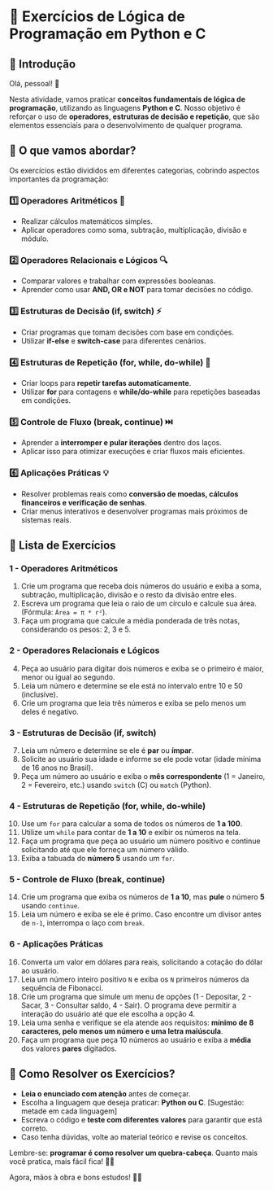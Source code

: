# 📘 Exercícios de Lógica de Programação em Python e C

## 🔹 Introdução

Olá, pessoal! 👋 

Nesta atividade, vamos praticar **conceitos fundamentais de lógica de programação**, utilizando as linguagens **Python e C**. Nosso objetivo é reforçar o uso de **operadores, estruturas de decisão e repetição**, que são elementos essenciais para o desenvolvimento de qualquer programa.

## 📌 O que vamos abordar?

Os exercícios estão divididos em diferentes categorias, cobrindo aspectos importantes da programação:

### 1️⃣ Operadores Aritméticos 🧮  
- Realizar cálculos matemáticos simples.  
- Aplicar operadores como soma, subtração, multiplicação, divisão e módulo.  

### 2️⃣ Operadores Relacionais e Lógicos 🔍  
- Comparar valores e trabalhar com expressões booleanas.  
- Aprender como usar **AND, OR e NOT** para tomar decisões no código.  

### 3️⃣ Estruturas de Decisão (if, switch) ⚡  
- Criar programas que tomam decisões com base em condições.  
- Utilizar **if-else** e **switch-case** para diferentes cenários.  

### 4️⃣ Estruturas de Repetição (for, while, do-while) 🔄  
- Criar loops para **repetir tarefas automaticamente**.  
- Utilizar **for** para contagens e **while/do-while** para repetições baseadas em condições.  

### 5️⃣ Controle de Fluxo (break, continue) ⏭️  
- Aprender a **interromper e pular iterações** dentro dos laços.  
- Aplicar isso para otimizar execuções e criar fluxos mais eficientes.  

### 6️⃣ Aplicações Práticas 💡  
- Resolver problemas reais como **conversão de moedas, cálculos financeiros e verificação de senhas**.  
- Criar menus interativos e desenvolver programas mais próximos de sistemas reais.  

## 🎯 Lista de Exercícios

### **1 - Operadores Aritméticos**  
1. Crie um programa que receba dois números do usuário e exiba a soma, subtração, multiplicação, divisão e o resto da divisão entre eles.  
2. Escreva um programa que leia o raio de um círculo e calcule sua área. (Fórmula: `Área = π * r²`).  
3. Faça um programa que calcule a média ponderada de três notas, considerando os pesos: 2, 3 e 5.  

### **2 - Operadores Relacionais e Lógicos**  
4. Peça ao usuário para digitar dois números e exiba se o primeiro é maior, menor ou igual ao segundo.  
5. Leia um número e determine se ele está no intervalo entre 10 e 50 (inclusive).  
6. Crie um programa que leia três números e exiba se pelo menos um deles é negativo.  

### **3 - Estruturas de Decisão (if, switch)**  
7. Leia um número e determine se ele é **par** ou **ímpar**.  
8. Solicite ao usuário sua idade e informe se ele pode votar (idade mínima de 16 anos no Brasil).  
9. Peça um número ao usuário e exiba o **mês correspondente** (1 = Janeiro, 2 = Fevereiro, etc.) usando `switch` (C) ou `match` (Python).  

### **4 - Estruturas de Repetição (for, while, do-while)**  
10. Use um `for` para calcular a soma de todos os números de **1 a 100**.  
11. Utilize um `while` para contar de **1 a 10** e exibir os números na tela.  
12. Faça um programa que peça ao usuário um número positivo e continue solicitando até que ele forneça um número válido.  
13. Exiba a tabuada do **número 5** usando um `for`.  

### **5 - Controle de Fluxo (break, continue)**  
14. Crie um programa que exiba os números de **1 a 10**, mas **pule** o número **5** usando `continue`.  
15. Leia um número e exiba se ele é primo. Caso encontre um divisor antes de `n-1`, interrompa o laço com `break`.  

### **6 - Aplicações Práticas**  
16. Converta um valor em dólares para reais, solicitando a cotação do dólar ao usuário.  
17. Leia um número inteiro positivo `N` e exiba os `N` primeiros números da sequência de Fibonacci.  
18. Crie um programa que simule um menu de opções (1 - Depositar, 2 - Sacar, 3 - Consultar saldo, 4 - Sair). O programa deve permitir a interação do usuário até que ele escolha a opção 4.  
19. Leia uma senha e verifique se ela atende aos requisitos: **mínimo de 8 caracteres, pelo menos um número e uma letra maiúscula**.  
20. Faça um programa que peça 10 números ao usuário e exiba a **média** dos valores **pares** digitados.  

## 🚀 Como Resolver os Exercícios?

- **Leia o enunciado com atenção** antes de começar.  
- Escolha a linguagem que deseja praticar: **Python ou C**.  [Sugestão: metade em cada linguagem]
- Escreva o código e **teste com diferentes valores** para garantir que está correto.  
- Caso tenha dúvidas, volte ao material teórico e revise os conceitos.  

Lembre-se: **programar é como resolver um quebra-cabeça**. Quanto mais você pratica, mais fácil fica! 💪🚀  

Agora, mãos à obra e bons estudos! 🎯📖

